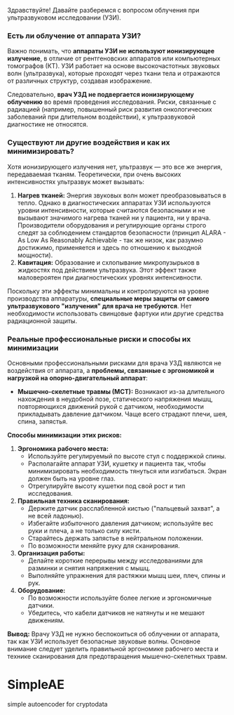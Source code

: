 Здравствуйте! Давайте разберемся с вопросом облучения при ультразвуковом исследовании (УЗИ).

### Есть ли облучение от аппарата УЗИ?

Важно понимать, что **аппараты УЗИ не используют ионизирующее излучение**, в отличие от рентгеновских аппаратов или компьютерных томографов (КТ). УЗИ работает на основе высокочастотных звуковых волн (ультразвука), которые проходят через ткани тела и отражаются от различных структур, создавая изображение.

Следовательно, **врач УЗД не подвергается ионизирующему облучению** во время проведения исследования. Риски, связанные с радиацией (например, повышенный риск развития онкологических заболеваний при длительном воздействии), к ультразвуковой диагностике не относятся.

### Существуют ли другие воздействия и как их минимизировать?

Хотя ионизирующего излучения нет, ультразвук — это все же энергия, передаваемая тканям. Теоретически, при очень высоких интенсивностях ультразвук может вызывать:

1.  **Нагрев тканей:** Энергия звуковых волн может преобразовываться в тепло. Однако в диагностических аппаратах УЗИ используются уровни интенсивности, которые считаются безопасными и не вызывают значимого нагрева тканей ни у пациента, ни у врача. Производители оборудования и регулирующие органы строго следят за соблюдением стандартов безопасности (принцип ALARA - As Low As Reasonably Achievable - так же низок, как разумно достижимо, применяется и здесь по отношению к выходной мощности).
2.  **Кавитация:** Образование и схлопывание микропузырьков в жидкостях под действием ультразвука. Этот эффект также маловероятен при диагностических уровнях интенсивности.

Поскольку эти эффекты минимальны и контролируются на уровне производства аппаратуры, **специальные меры защиты от самого ультразвукового "излучения" для врача не требуются**. Нет необходимости использовать свинцовые фартуки или другие средства радиационной защиты.

### Реальные профессиональные риски и способы их минимизации

Основными профессиональными рисками для врача УЗД являются не воздействия от аппарата, а **проблемы, связанные с эргономикой и нагрузкой на опорно-двигательный аппарат**:

*   **Мышечно-скелетные травмы (МСТ):** Возникают из-за длительного нахождения в неудобной позе, статического напряжения мышц, повторяющихся движений рукой с датчиком, необходимости прикладывать давление датчиком. Чаще всего страдают плечи, шея, спина, запястья.

**Способы минимизации этих рисков:**

1.  **Эргономика рабочего места:**
    *   Используйте регулируемый по высоте стул с поддержкой спины.
    *   Располагайте аппарат УЗИ, кушетку и пациента так, чтобы минимизировать необходимость тянуться или изгибаться. Экран должен быть на уровне глаз.
    *   Отрегулируйте высоту кушетки под свой рост и тип исследования.
2.  **Правильная техника сканирования:**
    *   Держите датчик расслабленной кистью ("пальцевый захват", а не всей ладонью).
    *   Избегайте избыточного давления датчиком; используйте вес руки и плеча, а не только силу кисти.
    *   Старайтесь держать запястье в нейтральном положении.
    *   По возможности меняйте руку для сканирования.
3.  **Организация работы:**
    *   Делайте короткие перерывы между исследованиями для разминки и снятия напряжения с мышц.
    *   Выполняйте упражнения для растяжки мышц шеи, плеч, спины и рук.
4.  **Оборудование:**
    *   По возможности используйте более легкие и эргономичные датчики.
    *   Убедитесь, что кабели датчиков не натянуты и не мешают движениям.

**Вывод:** Врачу УЗД не нужно беспокоиться об облучении от аппарата, так как УЗИ использует безопасные звуковые волны. Основное внимание следует уделить правильной эргономике рабочего места и технике сканирования для предотвращения мышечно-скелетных травм.



# SimpleAE
simple autoencoder for cryptodata



